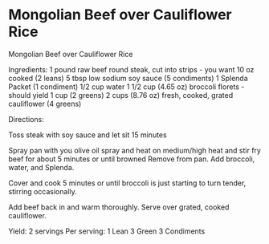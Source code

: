 # Mongolian Beef over Cauliflower Rice

Mongolian Beef over Cauliflower Rice

Ingredients:
1 pound raw beef round steak, cut into strips - you want 10 oz cooked (2 leans)
5 tbsp low sodium soy sauce (5 condiments)
1 Splenda Packet (1 condiment)
1/2 cup water
1 1/2 cup (4.65 oz) broccoli florets - should yield 1 cup (2 greens) 
2 cups (8.76 oz) fresh, cooked, grated cauliflower (4 greens)

Directions:

Toss steak with soy sauce and let sit 15 minutes

Spray pan with you olive oil spray and heat on medium/high heat and stir fry beef for about 5 minutes or until browned
Remove from pan. Add broccoli, water, and Splenda. 

Cover and cook 5 minutes or until broccoli is just starting to turn tender, stirring occasionally.

Add beef back in and warm thoroughly.
Serve over grated, cooked cauliflower.

Yield:
2 servings
Per serving:
1 Lean
3 Green
3 Condiments
